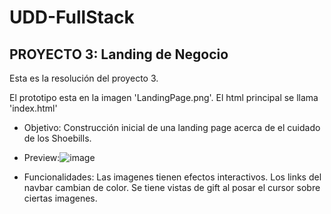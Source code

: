 # UDD-FullStack
## PROYECTO 3: Landing de Negocio

Esta es la resolución del proyecto 3.

El prototipo esta en la imagen 'LandingPage.png'. 
El html principal se llama 'index.html'

- Objetivo: Construcción inicial de una landing page acerca de el cuidado de los Shoebills.

- Preview:![image](https://github.com/dragolemguty/UDD-FullStack/tree/main/Modulo3/assets/preview.png)

- Funcionalidades: Las imagenes tienen efectos interactivos. Los links del navbar cambian de color. Se tiene vistas de gift al posar el cursor sobre ciertas imagenes.

